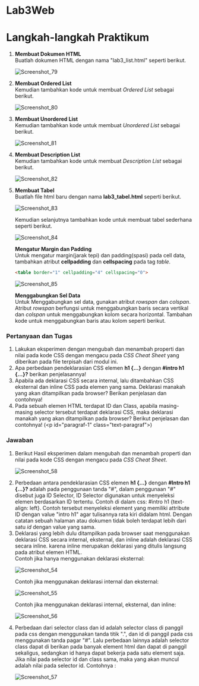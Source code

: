 # Lab3Web
<h1> Langkah-langkah Praktikum </h1>

<p>
<ol>
  <li><b>Membuat Dokumen HTML</b><br>
  Buatlah dokumen HTML dengan nama "lab3_list.html" seperti berikut.

![Screenshot_79](https://user-images.githubusercontent.com/24362384/114828502-2d265500-9df4-11eb-8b5c-ea7a63db9602.png)

  <li><b>Membuat Ordered List</b><br>
  Kemudian tambahkan kode untuk membuat <i>Ordered List</i> sebagai berikut.
  
  ![Screenshot_80](https://user-images.githubusercontent.com/24362384/114828937-afaf1480-9df4-11eb-8280-9ce61e03b300.png)

  <li><b>Membuat Unordered List</b><br>
  Kemudian tambahkan kode untuk membuat <i>Unordered List</i> sebagai berikut.
  
  ![Screenshot_81](https://user-images.githubusercontent.com/24362384/114829696-9a86b580-9df5-11eb-9609-57212271f6b1.png)
    
  <li><b>Membuat Description List</b><br>
  Kemudian tambahkan kode untuk membuat <i>Description List</i> sebagai berikut.

![Screenshot_82](https://user-images.githubusercontent.com/24362384/114830371-52b45e00-9df6-11eb-8b8b-2365edd882e7.png)

  <li><b>Membuat Tabel</b><br>
  Buatlah file html baru dengan nama <b>lab3_tabel.html</b> seperti berikut.
  
  ![Screenshot_83](https://user-images.githubusercontent.com/24362384/114830807-d53d1d80-9df6-11eb-893d-ba6a7cf4024b.png)

  Kemudian selanjutnya tambahkan kode untuk membuat tabel sederhana seperti berikut.
  
 ![Screenshot_84](https://user-images.githubusercontent.com/24362384/114831720-e76b8b80-9df7-11eb-8cce-febafe60aa53.png)

  <b>Mengatur Margin dan Padding</b></br>
  Untuk mengatur margin(jarak tepi) dan padding(spasi) pada cell data, tambahkan atribut <b>cellpadding</b> dan <b>cellspacing</b> pada tag <i>table</i>.
  
```html
<table border="1" cellpadding="4" cellspacing="0">
```
![Screenshot_85](https://user-images.githubusercontent.com/24362384/114832684-f69f0900-9df8-11eb-8e61-55715af43b98.png)

  <b>Menggabungkan Sel Data</b></br>
  Untuk Menggabungkan sel data, gunakan atribut <i>rowspan</i> dan <i>colspan</i>. Atribut <i>rowspan</i> berfungsi untuk menggabungkan baris secara vertikal dan <i>colspan</i> untuk menggabungkan kolom secara horizontal. Tambahan kode untuk menggabungkan baris atau kolom seperti berikut.
  
  
</li></ol>
</p>


<h3> Pertanyaan dan Tugas </h3>
<p>
<ol>
  <li> Lakukan eksperimen dengan mengubah dan menambah properti dan nilai pada kode CSS dengan mengacu pada <i>CSS Cheat Sheet</i> yang diberikan pada file terpisah dari modul ini.
  <li> Apa perbedaan pendeklarasian CSS elemen <b>h1 {...}</b> dengan <b>#intro h1 {...}?</b> berikan penjelasannya!
  <li> Apabila ada deklarasi CSS secara internal, lalu ditambahkan CSS eksternal dan inline CSS pada elemen yang sama. Deklarasi manakah yang akan ditampilkan pada browser? Berikan penjelasan dan contohnya!
  <li> Pada sebuah elemen HTML terdapat ID dan Class, apabila masing-masing selector tersebut terdapat deklarasi CSS, maka deklarasi manakah yang akan ditampilkan pada browser? Berikut penjelasan dan contohnya! (&lt;p id="paragraf-1" class="text-paragraf"&gt;)
  </li></ol>

<h3> Jawaban </h3>
<ol>
  <li> Berikut Hasil eksperimen dalam mengubah dan menambah properti dan nilai pada kode CSS dengan mengacu pada <i>CSS Cheat Sheet</i>.
    
![Screenshot_58](https://user-images.githubusercontent.com/24362384/114273478-5e91d000-9a44-11eb-88be-48d2f2713f39.png)

  <li> Perbedaan antara pendeklarasian CSS elemen <b>h1 {...}</b> dengan <b>#Intro h1 {...}?</b> adalah pada penggunaan tanda "#", dalam penggunaan "#" disebut juga ID Selector, ID Selector digunakan untuk menyeleksi elemen berdasarkan ID tertentu. Contoh di dalam css: #intro h1 {text-align: left}. Contoh tersebut menyeleksi element yang memiliki attribute ID dengan value "intro h1" agar tulisannya rata kiri didalam html. Dengan catatan sebuah halaman atau dokumen tidak boleh terdapat lebih dari satu <i>id</i> dengan value yang sama.
  <li> Deklarasi yang lebih dulu ditampilkan pada browser saat menggunakan deklarasi CSS secara internal, eksternal, dan inline adalah deklarasi CSS secara inline. karena inline merupakan deklarasi yang ditulis langsung pada atribut elemen HTML.<br>
  Contoh jika hanya menggunakan deklarasi eksternal:

![Screenshot_54](https://user-images.githubusercontent.com/24362384/114263408-769b2c80-9a0f-11eb-8bdc-a1920e8e26a6.png)

  Contoh jika menggunakan deklarasi internal dan eksternal:
  
![Screenshot_55](https://user-images.githubusercontent.com/24362384/114263419-8a469300-9a0f-11eb-85f3-9f6f173f4316.png)

  Contoh jika menggunakan deklarasi internal, eksternal, dan inline:
  
![Screenshot_56](https://user-images.githubusercontent.com/24362384/114263431-992d4580-9a0f-11eb-9fff-02f0ee6211c0.png)

  <li>Perbedaan dari selector class dan id adalah selector class di panggil pada css dengan menggunakan tanda titik ".", dan id di panggil pada css menggunakan tanda pagar "#". Lalu perbedaan lainnya adalah selector class dapat di berikan pada banyak element html dan dapat di panggil sekaligus, sedangkan id hanya dapat bekerja pada satu element saja.
  Jika nilai pada selector id dan class sama, maka yang akan muncul adalah nilai pada selector id.
  Contohnya :
  
  ![Screenshot_57](https://user-images.githubusercontent.com/24362384/114273401-12df2680-9a44-11eb-9593-92008c649f4f.png)


  
</li></ol></p>

